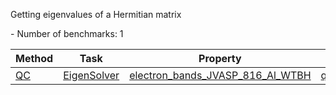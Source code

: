 Getting eigenvalues of a Hermitian matrix

<!--number_of_benchmarks--> - Number of benchmarks: 1


















































<!--table_content--><table style="width:100%" id="j_table"><thead><tr><th>Method</th><th>Task</th><th>Property</th><th>Model name</th><th>Metric</th><th>Score</th><th>Team</th><th>Dataset</th><th>Size</th></tr></thead><tr><td><a href= "./QC" target="_blank">QC</a></td><td><a href= "./QC/EigenSolver" target="_blank">EigenSolver</a></td><td><a href= "./electron_bands_JVASP_816_Al_WTBH" target="_blank">electron_bands_JVASP_816_Al_WTBH</a></td><td><a href="https://iopscience.iop.org/article/10.1088/1361-648X/ac1154/meta" target="_blank">qiskit_vqd_SU2</a></td><td>MULTIMAE</td><td>0.003</td><td>JARVIS</td><td>dft_3d</td><td>1</td></tr><!--table_content--></table>